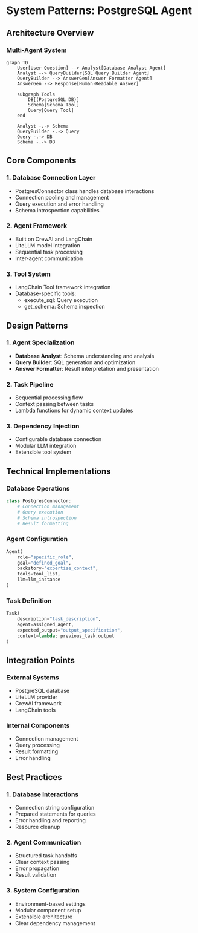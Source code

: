 # System Patterns: PostgreSQL Agent

## Architecture Overview

### Multi-Agent System
```mermaid
graph TD
    User[User Question] --> Analyst[Database Analyst Agent]
    Analyst --> QueryBuilder[SQL Query Builder Agent]
    QueryBuilder --> AnswerGen[Answer Formatter Agent]
    AnswerGen --> Response[Human-Readable Answer]

    subgraph Tools
        DB[(PostgreSQL DB)]
        Schema[Schema Tool]
        Query[Query Tool]
    end

    Analyst -.-> Schema
    QueryBuilder -.-> Query
    Query -.-> DB
    Schema -.-> DB
```

## Core Components

### 1. Database Connection Layer
- PostgresConnector class handles database interactions
- Connection pooling and management
- Query execution and error handling
- Schema introspection capabilities

### 2. Agent Framework
- Built on CrewAI and LangChain
- LiteLLM model integration
- Sequential task processing
- Inter-agent communication

### 3. Tool System
- LangChain Tool framework integration
- Database-specific tools:
  - execute_sql: Query execution
  - get_schema: Schema inspection

## Design Patterns

### 1. Agent Specialization
- **Database Analyst**: Schema understanding and analysis
- **Query Builder**: SQL generation and optimization
- **Answer Formatter**: Result interpretation and presentation

### 2. Task Pipeline
- Sequential processing flow
- Context passing between tasks
- Lambda functions for dynamic context updates

### 3. Dependency Injection
- Configurable database connection
- Modular LLM integration
- Extensible tool system

## Technical Implementations

### Database Operations
```python
class PostgresConnector:
    # Connection management
    # Query execution
    # Schema introspection
    # Result formatting
```

### Agent Configuration
```python
Agent(
    role="specific_role",
    goal="defined_goal",
    backstory="expertise_context",
    tools=tool_list,
    llm=llm_instance
)
```

### Task Definition
```python
Task(
    description="task_description",
    agent=assigned_agent,
    expected_output="output_specification",
    context=lambda: previous_task.output
)
```

## Integration Points

### External Systems
- PostgreSQL database
- LiteLLM provider
- CrewAI framework
- LangChain tools

### Internal Components
- Connection management
- Query processing
- Result formatting
- Error handling

## Best Practices

### 1. Database Interactions
- Connection string configuration
- Prepared statements for queries
- Error handling and reporting
- Resource cleanup

### 2. Agent Communication
- Structured task handoffs
- Clear context passing
- Error propagation
- Result validation

### 3. System Configuration
- Environment-based settings
- Modular component setup
- Extensible architecture
- Clear dependency management
